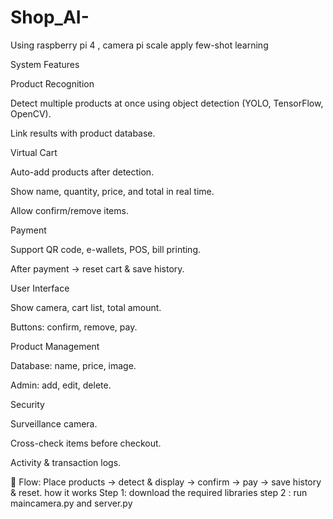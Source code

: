 # Shop_AI-
Using raspberry pi 4 ,
camera pi
scale
apply few-shot learning


System Features

Product Recognition

Detect multiple products at once using object detection (YOLO, TensorFlow, OpenCV).

Link results with product database.

Virtual Cart

Auto-add products after detection.

Show name, quantity, price, and total in real time.

Allow confirm/remove items.

Payment

Support QR code, e-wallets, POS, bill printing.

After payment → reset cart & save history.

User Interface

Show camera, cart list, total amount.

Buttons: confirm, remove, pay.

Product Management

Database: name, price, image.

Admin: add, edit, delete.

Security

Surveillance camera.

Cross-check items before checkout.

Activity & transaction logs.

🚀 Flow: Place products → detect & display → confirm → pay → save history & reset.
how it works
Step 1: download the required libraries
step 2 : run maincamera.py and server.py

